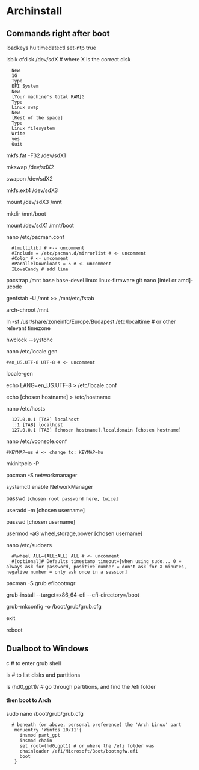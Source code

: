 # Archinstall

## Commands right after boot

loadkeys hu
timedatectl set-ntp true

lsblk
cfdisk /dev/sdX # where X is the correct disk
```
  New
  1G
  Type
  EFI System
  New
  [Your machine's total RAM]G
  Type
  Linux swap
  New
  [Rest of the space]
  Type
  Linux filesystem
  Write
  yes
  Quit
```

mkfs.fat -F32 /dev/sdX1

mkswap /dev/sdX2

swapon /dev/sdX2

mkfs.ext4 /dev/sdX3

mount /dev/sdX3 /mnt

mkdir /mnt/boot

mount /dev/sdX1 /mnt/boot

nano /etc/pacman.conf
```
  #[multilib] # <-- uncomment
  #Include = /etc/pacman.d/mirrorlist # <- uncomment
  #Color # <- uncomment
  #ParallelDownloads = 5 # <- uncomment
  ILoveCandy # add line
```

pacstrap /mnt base base-devel linux linux-firmware git nano [intel or amd]-ucode

genfstab -U /mnt >> /mnt/etc/fstab

arch-chroot /mnt

ln -sf /usr/share/zoneinfo/Europe/Budapest /etc/localtime # or other relevant timezone

hwclock --systohc

nano /etc/locale.gen
```
#en_US.UTF-8 UTF-8 # <- uncomment
```

locale-gen

echo LANG=en_US.UTF-8 > /etc/locale.conf

echo [chosen hostname] > /etc/hostname

nano /etc/hosts
```
  127.0.0.1 [TAB] localhost
  ::1 [TAB] localhost
  127.0.0.1 [TAB] [chosen hostname].localdomain [chosen hostname]
```

nano /etc/vconsole.conf
```
#KEYMAP=us # <- change to: KEYMAP=hu
```

mkinitpcio -P

pacman -S networkmanager

systemctl enable NetworkManager

passwd 
```[chosen root password here, twice]```

useradd -m [chosen username]

passwd [chosen username]

usermod -aG wheel,storage,power [chosen username]

nano /etc/sudoers
```
  #%wheel ALL=(ALL:ALL) ALL # <- uncomment
  #[optional]# Defaults timestamp_timeout=[when using sudo... 0 = always ask for password, positive number = don't ask for X minutes, negative number = only ask once in a session]
```

pacman -S grub efibootmgr

grub-install --target=x86_64-efi --efi-directory=/boot

grub-mkconfig -o /boot/grub/grub.cfg

exit

reboot

## Dualboot to Windows

c # to enter grub shell

ls # to list disks and partitions

ls (hd0,gpt1)/ # go through partitions, and find the /efi folder

#### then boot to Arch

sudo nano /boot/grub/grub.cfg
```
  # beneath (or above, personal preference) the 'Arch Linux' part
   menuentry 'Winfos 10/11'{
     insmod part_gpt
     insmod chain
     set root=(hd0,gpt1) # or where the /efi folder was
     chainloader /efi/Microsoft/Boot/bootmgfw.efi
     boot
   }
```